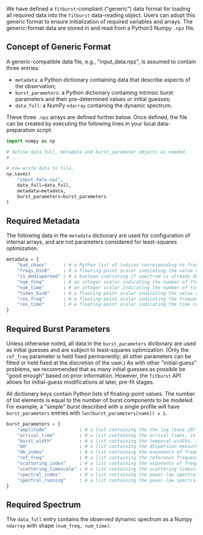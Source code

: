 We have defined a `fitburst`-compliant ("generic") data format for loading all required data into the `fitburst` data-reading object. Users can adopt this generic format to ensure initialization of required variables and arrays. The generic-format data are stored in and read from a Python3 Numpy `.npz` file.

## Concept of Generic Format
A generic-compatible data file, e.g., "input\_data.npz", is assumed to contain three entries:

- `metadata`: a Python dictionary containing data that describe aspects of the observation;
- `burst_parameters`: a Python dictionary containing intrinsic burst parameters and their pre-determined values or initial guesses;
- `data_full`: a NumPy `ndarray` containing the dynamic spectrum.

These three `.npz` arrays are defined further below. Once defined, the file can be created by executing the following lines in your local data-preparation script:

``` python
import numpy as np

# define data_full, metadata and burst_parameter objects as needed.
# ...

# now write data to file.
np.savez(
    "input_data.npz", 
    data_full=data_full, 
    metadata=metadata, 
    burst_parameters=burst_parameters
)
```

## Required Metadata
The following data in the `metadata` dictionary are used for configuration of internal arrays, and are not parameters considered for least-squares optimization.

``` python
metadata = {
    "bad_chans"      : # a Python list of indices corresponding to frequency channels to zero-weight
    "freqs_bin0"     : # a floating-point scalar indicating the value of frequency bin at index 0, in MHz
    "is_dedispersed" : # a boolean indicating if spectrum is already dedispersed (True) or not (False)
    "num_freq"       : # an integer scalar indicating the number of frequency bins/channels
    "num_time"       : # an integer scalar indicating the number of time bins
    "times_bin0"     : # a floating-point scalar indicating the value of time bin at index 0, in MJD
    "res_freq"       : # a floating-point scalar indicating the frequency resolution, in MHz
    "res_time"       : # a floating-point scalar indicating the time resolution, in seconds
}
```

## Required Burst Parameters
Unless otherwise noted, all data in the `burst_parameters` dictionary are used as initial guesses and are subject to least-squares optimization. (Only the `ref_freq` parameter is held fixed permanently; all other parameters can be fitted or held fixed at the discretion of the user.) As with other "initial-guess" problems, we recommended that as many initial guesses as possible be "good enough" based on prior information. However, the `fitburst` API allows for initial-guess modifications at later, pre-fit stages. 

All dictionary keys contain Python lists of floating-point values. The number of list elements is equal to the number of burst components to be modeled. For example, a "simple" burst described with a single profile will have `burst_parameters` entries with `len(burst_parameters[name]) = 1`.

``` python
burst_parameters = {
    "amplitude"            : # a list containing the the log (base 10) of the overall signal amplitude
    "arrival_time"         : # a list containing the arrival times, in seconds
    "burst_width"          : # a list containing the temporal widths, in seconds
    "dm"                   : # a list containing the dispersion measures (DM), in parsec per cubic centimeter
    "dm_index"             : # a list containing the exponents of frequency dependence in DM delay
    "ref_freq"             : # a list containing the reference frequencies for arrival-time and power-law parameter estimates, in MHz (held fixed)
    "scattering_index"     : # a list containing the exponents of frequency dependence in scatter-broadening
    "scattering_timescale" : # a list containing the scattering timescales, in seconds
    "spectral_index"       : # a list containing the power-law spectral indices
    "spectral_running"     : # a list containing the power-law spectral running
}
```

## Required Spectrum
The `data_full` entry contains the observed dynamic spectrum as a Numpy `ndarray` with shape `(num_freq, num_time)`.
